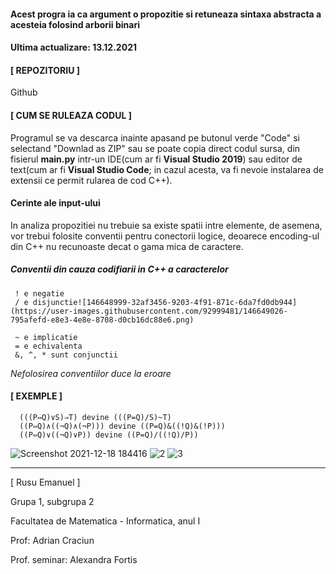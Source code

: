 #### Acest progra ia ca argument o propozitie si retuneaza sintaxa abstracta a acesteia folosind arborii binari

#### Ultima actualizare: 13.12.2021


#### [ REPOZITORIU ]

  Github

#### [ CUM SE RULEAZA CODUL ]

Programul se va descarca inainte apasand pe butonul verde "Code" si selectand "Downlad as ZIP" sau se poate copia direct codul sursa, din fisierul **main.py** intr-un IDE(cum ar fi **Visual Studio 2019**) sau editor de text(cum ar fi **Visual Studio Code**; in cazul acesta, va fi nevoie instalarea de extensii ce permit rularea de cod C++).

#### Cerinte ale input-ului

In analiza propozitiei nu trebuie sa existe spatii intre elemente, de asemena, vor trebui folosite conventii pentru conectorii logice, deoarece encoding-ul din C++ nu recunoaste decat o gama mica de caractere.
  
  ##### Conventii din cauza codifiarii in C++ a caracterelor
     ! e negatie
     / e disjunctie![146648999-32af3456-9203-4f91-871c-6da7fd0db944](https://user-images.githubusercontent.com/92999481/146649026-795afefd-e8e3-4e8e-8708-d0cb16dc88e6.png)

     ~ e implicatie
     = e echivalenta
     &, ^, * sunt conjunctii

 *Nefolosirea conventiilor duce la eroare*

#### [ EXEMPLE ]

      (((P⇔Q)∨S)⇒T) devine (((P=Q)/S)~T)
      ((P⇔Q)∧((¬Q)∧(¬P))) devine ((P=Q)&((!Q)&(!P)))
      ((P⇔Q)∨((¬Q)∨P)) devine ((P=Q)/((!Q)/P))
      
   ![Screenshot 2021-12-18 184416](https://user-images.githubusercontent.com/92999481/146649043-75d01c9c-7004-4bc8-936b-fb05f8552b36.png)
   ![2](https://user-images.githubusercontent.com/92999481/146649142-ac6d1c03-a1ee-4cc8-992d-01a389660d69.png)
   ![3](https://user-images.githubusercontent.com/92999481/146649159-3724df66-dad4-414c-b079-fdc6cbdc0252.png)


---------------------------------------------------------------------------------------------------------------------------------------------------------------------------------

[ Rusu Emanuel ]

Grupa 1, subgrupa 2

Facultatea de Matematica - Informatica, anul I

Prof: Adrian Craciun

Prof. seminar: Alexandra Fortis
